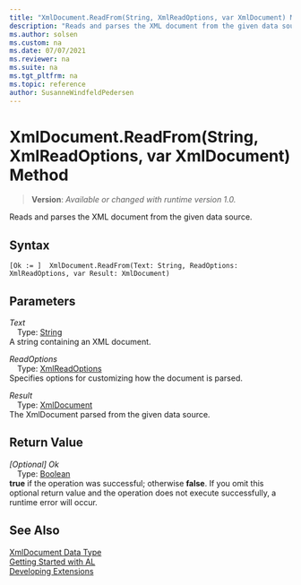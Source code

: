 ```yaml
---
title: "XmlDocument.ReadFrom(String, XmlReadOptions, var XmlDocument) Method"
description: "Reads and parses the XML document from the given data source."
ms.author: solsen
ms.custom: na
ms.date: 07/07/2021
ms.reviewer: na
ms.suite: na
ms.tgt_pltfrm: na
ms.topic: reference
author: SusanneWindfeldPedersen
---
```

[//]: # (START>DO_NOT_EDIT)
[//]: # (IMPORTANT:Do not edit any of the content between here and the END>DO_NOT_EDIT.)
[//]: # (Any modifications should be made in the .xml files in the ModernDev repo.)
# XmlDocument.ReadFrom(String, XmlReadOptions, var XmlDocument) Method
> **Version**: _Available or changed with runtime version 1.0._

Reads and parses the XML document from the given data source.


## Syntax
```AL
[Ok := ]  XmlDocument.ReadFrom(Text: String, ReadOptions: XmlReadOptions, var Result: XmlDocument)
```
## Parameters
*Text*  
&emsp;Type: [String](/dynamics365/business-central/dev-itpro/developer/methods-auto/text/text-data-type)  
A string containing an XML document.
        
*ReadOptions*  
&emsp;Type: [XmlReadOptions](../xmlreadoptions/xmlreadoptions-data-type.md)  
Specifies options for customizing how the document is parsed.
        
*Result*  
&emsp;Type: [XmlDocument](xmldocument-data-type.md)  
The XmlDocument parsed from the given data source.  


## Return Value
*[Optional] Ok*  
&emsp;Type: [Boolean](../boolean/boolean-data-type.md)  
**true** if the operation was successful; otherwise **false**.   If you omit this optional return value and the operation does not execute successfully, a runtime error will occur.  


[//]: # (IMPORTANT: END>DO_NOT_EDIT)
## See Also
[XmlDocument Data Type](xmldocument-data-type.md)  
[Getting Started with AL](../../devenv-get-started.md)  
[Developing Extensions](../../devenv-dev-overview.md)